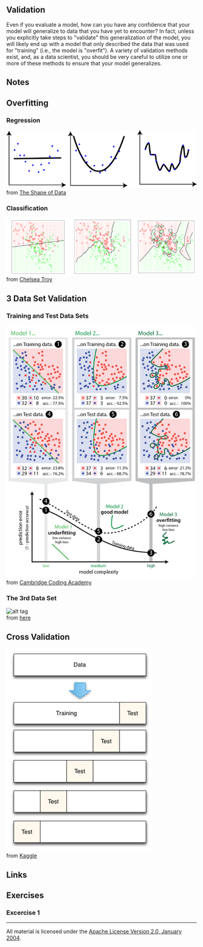 ## Validation

Even if you evaluate a model, how can you have any confidence that your model will generalize to data that you have yet to encounter?  In fact, unless you explicitly take steps to "validate" this generalization of the model, you will likely end up with a model that only described the data that was used for "training" (i.e., the model is "overfit").  A variety of validation methods exist, and, as a data scientist, you should be very careful to utilize one or more of these methods to ensure that your model generalizes.

## Notes

## Overfitting

### Regression

![alt tag](overfitting_reg.png)    
from [The Shape of Data](https://shapeofdata.wordpress.com/2013/03/26/general-regression-and-over-fitting/)

### Classification

![alt tag](overfitting_class.png)   
from [Chelsea Troy](https://chelseatroy.com/2016/03/22/machine-learning-part-2-classification/)

## 3 Data Set Validation

### Training and Test Data Sets

![alt tag](train_test.png)   
from [Cambridge Coding Academy](https://blog.cambridgecoding.com/2016/03/24/misleading-modelling-overfitting-cross-validation-and-the-bias-variance-trade-off/)

### The 3rd Data Set

![alt tag](3_data_sets.png)   
from [here](http://www.intechopen.com/books/advances-in-data-mining-knowledge-discovery-and-applications/selecting-representative-data-sets)

## Cross Validation

![alt tag](cross_validation.png)   
from [Kaggle](http://blog.kaggle.com/2015/06/29/scikit-learn-video-7-optimizing-your-model-with-cross-validation/)

## Links

## Exercises

### Excercise 1

___
All material is licensed under the [Apache License Version 2.0, January 2004](http://www.apache.org/licenses/LICENSE-2.0).
